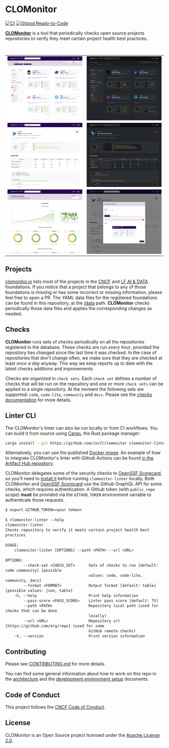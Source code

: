 # CLOMonitor

[![CI](https://github.com/cncf/clomonitor/workflows/CI/badge.svg)](https://github.com/cncf/clomonitor/actions?query=workflow%3ACI)
[![Gitpod Ready-to-Code](https://img.shields.io/badge/Gitpod-ready--to--code-blue?logo=gitpod)](https://gitpod.io/#https://github.com/cncf/clomonitor)

[**CLOMonitor**](https://clomonitor.io) is a tool that periodically checks open source projects repositories to verify they meet certain project health best practices.

<br/>
<table>
    <tr>
        <td width="50%"><img src="docs/screenshots/search-light.png?raw=true"></td>
        <td width="50%"><img src="docs/screenshots/search-dark.png?raw=true"></td>
    </tr>
    <tr>
        <td width="50%"><img src="docs/screenshots/project-light.png?raw=true"></td>
        <td width="50%"><img src="docs/screenshots/project-dark.png?raw=true"></td>
    </tr>
    <tr>
        <td width="50%"><img src="docs/screenshots/stats-light.png?raw=true"></td>
        <td width="50%"><img src="docs/screenshots/embed-report-light.png?raw=true"></td>
    </tr>
</table>

## Projects

[clomonitor.io](https://clomonitor.io) lists most of the projects in the [CNCF](https://www.cncf.io/projects/) and [LF AI & DATA](https://lfaidata.foundation/projects/) foundations. If you notice that a project that belongs to any of those foundations is missing or has some incorrect or missing information, please feel free to open a PR. The YAML data files for the registered foundations can be found in this repository, at the [/data](https://github.com/cncf/clomonitor/tree/main/data) path. **CLOMonitor** checks periodically those data files and applies the corresponding changes as needed.

## Checks

**CLOMonitor** runs sets of checks periodically on all the repositories registered in the database. These checks are run *every hour*, provided the repository has changed since the last time it was checked. In the case of repositories that don't change often, we make sure that they are checked at least *once a day* anyway. This way we keep reports up to date with the latest checks additions and improvements.

Checks are organized in `check sets`. Each `check set` defines a number of checks that will be run on the repository and one or more `check sets` can be applied to a single repository. At the moment the following sets are supported: `code`, `code-lite`, `community` and `docs`. Please see the [checks documentation](./docs/checks.md) for more details.

## Linter CLI

The CLOMonitor's linter can also be run locally or from CI workflows. You can build it from source using [Cargo](https://rustup.rs), the Rust package manager:

```sh
cargo install --git https://github.com/cncf/clomonitor clomonitor-linter
```

Alternatively, you can use the published [Docker image](https://gallery.ecr.aws/clomonitor/linter). An example of how to integrate CLOMonitor's linter with Github Actions can be found [in the Artifact Hub repository](https://github.com/artifacthub/hub/blob/master/.github/workflows/ci.yml).

CLOMonitor delegates some of the security checks to [OpenSSF Scorecard](https://github.com/ossf/scorecard), so you'll need to [install it](https://github.com/ossf/scorecard#installation) before running `clomonitor-linter` locally. Both CLOMonitor and [OpenSSF Scorecard](https://github.com/ossf/scorecard) use the Github GraphQL API for some checks, which requires authentication. A Github token (with `public_repo` scope) **must** be provided via the `GITHUB_TOKEN` environment variable to authenticate those requests.

```text
$ export GITHUB_TOKEN=<your token>

$ clomonitor-linter --help
clomonitor-linter
Checks repository to verify it meets certain project health best practices

USAGE:
    clomonitor-linter [OPTIONS] --path <PATH> --url <URL>

OPTIONS:
        --check-set <CHECK_SET>      Sets of checks to run [default: code community] [possible
                                     values: code, code-lite, community, docs]
        --format <FORMAT>            Output format [default: table] [possible values: json, table]
    -h, --help                       Print help information
        --pass-score <PASS_SCORE>    Linter pass score [default: 75]
        --path <PATH>                Repository local path (used for checks that can be done
                                     locally)
        --url <URL>                  Repository url [https://github.com/org/repo] (used for some
                                     GitHub remote checks)
    -V, --version                    Print version information
```

## Contributing

Please see [CONTRIBUTING.md](./CONTRIBUTING.md) for more details.

You can find some general information about how to work on this repo in the [architecture](./docs/architecture.md) and the [development environment setup](./docs/dev.md) documents.

## Code of Conduct

This project follows the [CNCF Code of Conduct](https://github.com/cncf/foundation/blob/master/code-of-conduct.md).

## License

CLOMonitor is an Open Source project licensed under the [Apache License 2.0](https://www.apache.org/licenses/LICENSE-2.0).

